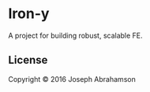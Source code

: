 # Iron-y

A project for building robust, scalable FE.

## License

Copyright © 2016 Joseph Abrahamson
